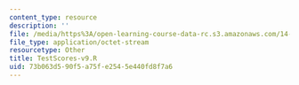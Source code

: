 ```yaml
---
content_type: resource
description: ''
file: /media/https%3A/open-learning-course-data-rc.s3.amazonaws.com/14-382-econometrics-spring-2017/73b063d590f5a75fe2545e440fd8f7a6_TestScores-v9.R
file_type: application/octet-stream
resourcetype: Other
title: TestScores-v9.R
uid: 73b063d5-90f5-a75f-e254-5e440fd8f7a6
---
```

